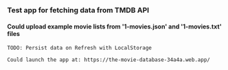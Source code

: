 ### Test app for fetching data from TMDB API

#### Could upload example movie lists from '1-movies.json' and '1-movies.txt' files

    TODO: Persist data on Refresh with LocalStorage

    Could launch the app at: https://the-movie-database-34a4a.web.app/

